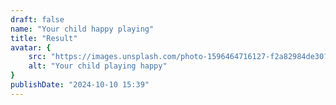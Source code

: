 ```yaml
---
draft: false
name: "Your child happy playing"
title: "Result"
avatar: {
    src: "https://images.unsplash.com/photo-1596464716127-f2a82984de30?&fit=crop&w=480",    
    alt: "Your child playing happy"
}
publishDate: "2024-10-10 15:39"
---
```


